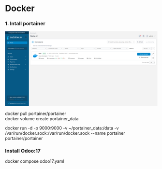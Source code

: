 <h1>Docker</h1>
<h3>
1. Intall portainer
</h3>
<img src="flask/static/portainer.png"/>
<p>
docker pull portainer/portainer<br>
docker volume create portainer_data<br>
</p>
<p>
docker run -d -p 9000:9000 -v ~/portainer_data:/data -v /var/run/docker.sock:/var/run/docker.sock --name portainer portainer/portainer
</p>
<h3>
Install Odoo:17

</h3>

docker compose odoo17.yaml